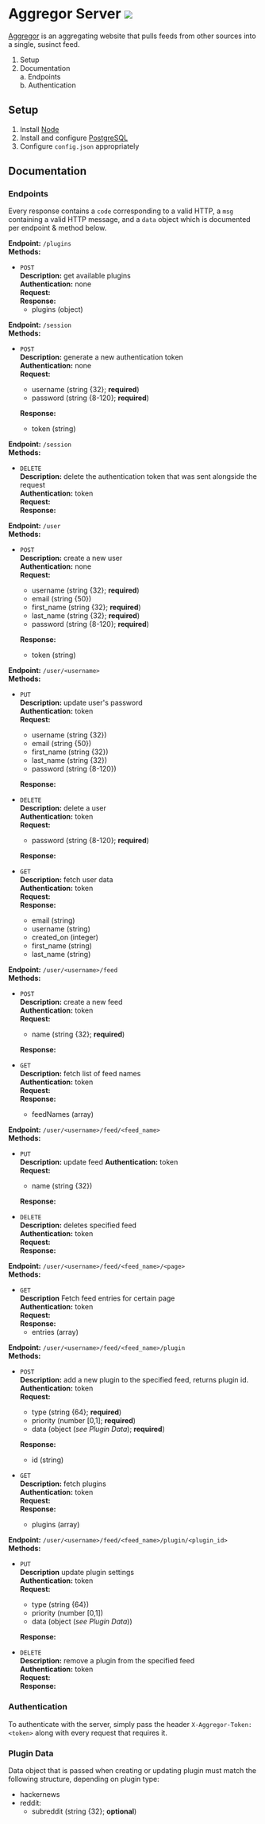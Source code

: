 # Aggregor Server <img src="https://travis-ci.org/wyattades/webapp.svg?branch=master"/>

[Aggregor](http://www.aggregor.us/) is an aggregating website that pulls feeds from other sources into a single, susinct feed.  

1. Setup
2. Documentation  
 a. Endpoints  
 b. Authentication

## Setup

1. Install [Node](https://nodejs.org/en/download/package-manager/)
2. Install and configure [PostgreSQL](https://www.postgresql.org/docs/9.5/static/tutorial-install.html)
3. Configure `config.json` appropriately

## Documentation  
### Endpoints  

Every response contains a `code` corresponding to a valid HTTP, a `msg` containing a valid HTTP message, and a `data` object which is documented per endpoint & method below.  

**Endpoint:** `/plugins`  
**Methods:**  
- `POST`  
 **Description:** get available plugins  
 **Authentication:** none  
 **Request:**   
 **Response:**
  - plugins (object)

**Endpoint:** `/session`  
**Methods:**  
- `POST`  
 **Description:** generate a new authentication token  
 **Authentication:** none  
 **Request:**  
  - username (string {32}; **required**)
  - password (string {8-120}; **required**)
  
  **Response:**
  - token (string)

**Endpoint:** `/session`  
**Methods:**
- `DELETE`  
 **Description:** delete the authentication token that was sent alongside the request  
 **Authentication:** token  
 **Request:**  
 **Response:** 

**Endpoint:** `/user`  
**Methods:**
- `POST`  
 **Description:** create a new user  
 **Authentication:** none  
 **Request:**

  - username (string {32}; **required**)
  - email (string {50})
  - first_name (string {32}; **required**)
  - last_name (string {32}; **required**)
  - password (string {8-120}; **required**)  
  
  **Response:**  
   - token (string)

**Endpoint:** `/user/<username>`  
**Methods:**
 - `PUT`  
 **Description:** update user's password  
 **Authentication:** token  
 **Request:**  
  
   - username (string {32})
   - email (string {50})
   - first_name (string {32})
   - last_name (string {32})
   - password (string {8-120})  
   
   **Response:**  

 - `DELETE`  
 **Description:** delete a user  
 **Authentication:** token  
 **Request:**
   - password (string {8-120}; **required**)  
   
   **Response:**   

 - `GET`  
 **Description:** fetch user data  
 **Authentication:** token  
 **Request:**   
 **Response:**   
   - email (string)
   - username (string)
   - created_on (integer)
   - first_name (string)
   - last_name (string)
 
**Endpoint:** `/user/<username>/feed`  
**Methods:**
- `POST`  
 **Description:** create a new feed  
 **Authentication:** token  
 **Request:**  
  - name (string {32}; **required**)  
  
  **Response:**  
 
- `GET`  
 **Description:** fetch list of feed names  
 **Authentication:** token  
 **Request:**  
 **Response:** 
  - feedNames (array)  

**Endpoint:** `/user/<username>/feed/<feed_name>`  
**Methods:**

- `PUT`  
 **Description:** update feed 
 **Authentication:** token  
 **Request:**  
  - name (string {32})

  **Response:**

- `DELETE`  
 **Description:** deletes specified feed  
 **Authentication:** token  
 **Request:**  
 **Response:**

**Endpoint:** `/user/<username>/feed/<feed_name>/<page>`  
**Methods:**
- `GET`  
 **Description** Fetch feed entries for certain page   
 **Authentication:** token  
 **Request:**    
 **Response:**  
  - entries (array)

**Endpoint:** `/user/<username>/feed/<feed_name>/plugin`  
**Methods:**

- `POST`  
 **Description:** add a new plugin to the specified feed, returns plugin id.  
 **Authentication:** token  
 **Request:**  
  - type (string {64}; **required**)  
  - priority (number [0,1]; **required**)
  - data (object (*see Plugin Data*); **required**)  
 
  **Response:**
  - id (string)

- `GET`  
 **Description:** fetch plugins  
 **Authentication:** token  
 **Request:**    
 **Response:** 
  - plugins (array)

 **Endpoint:** `/user/<username>/feed/<feed_name>/plugin/<plugin_id>`  
**Methods:**

- `PUT`  
 **Description** update plugin settings  
 **Authentication:** token  
 **Request:**    
  - type (string {64})  
  - priority (number [0,1])
  - data (object (*see Plugin Data*))
 
  **Response:**  
 
- `DELETE`  
 **Description:** remove a plugin from the specified feed  
 **Authentication:** token  
 **Request:**  
 **Response:**  
   
### Authentication  

To authenticate with the server, simply pass the header `X-Aggregor-Token: <token>` along with every request that requires it.

### Plugin Data
Data object that is passed when creating or updating plugin must match the following structure, depending on plugin type:
- hackernews
- reddit:
  - subreddit (string {32}; **optional**)


